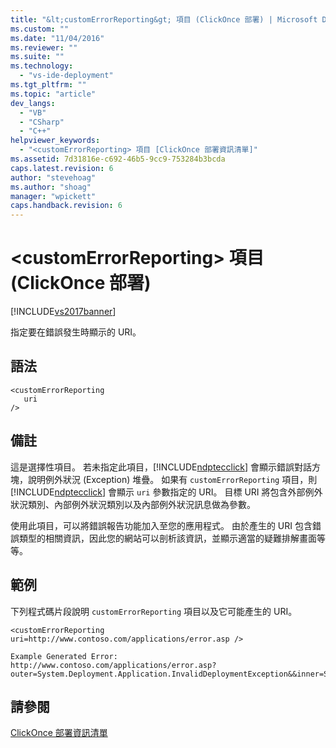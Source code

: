 ```yaml
---
title: "&lt;customErrorReporting&gt; 項目 (ClickOnce 部署) | Microsoft Docs"
ms.custom: ""
ms.date: "11/04/2016"
ms.reviewer: ""
ms.suite: ""
ms.technology: 
  - "vs-ide-deployment"
ms.tgt_pltfrm: ""
ms.topic: "article"
dev_langs: 
  - "VB"
  - "CSharp"
  - "C++"
helpviewer_keywords: 
  - "<customErrorReporting> 項目 [ClickOnce 部署資訊清單]"
ms.assetid: 7d31816e-c692-46b5-9cc9-753284b3bcda
caps.latest.revision: 6
author: "stevehoag"
ms.author: "shoag"
manager: "wpickett"
caps.handback.revision: 6
---
```

# &lt;customErrorReporting&gt; 項目 (ClickOnce 部署)
[!INCLUDE[vs2017banner](../code-quality/includes/vs2017banner.md)]

指定要在錯誤發生時顯示的 URI。  
  
## 語法  
  
```  
<customErrorReporting  
   uri  
/>  
```  
  
## 備註  
 這是選擇性項目。  若未指定此項目，[!INCLUDE[ndptecclick](../deployment/includes/ndptecclick_md.md)] 會顯示錯誤對話方塊，說明例外狀況 \(Exception\) 堆疊。  如果有 `customErrorReporting` 項目，則 [!INCLUDE[ndptecclick](../deployment/includes/ndptecclick_md.md)] 會顯示 `uri` 參數指定的 URI。  目標 URI 將包含外部例外狀況類別、內部例外狀況類別以及內部例外狀況訊息做為參數。  
  
 使用此項目，可以將錯誤報告功能加入至您的應用程式。  由於產生的 URI 包含錯誤類型的相關資訊，因此您的網站可以剖析該資訊，並顯示適當的疑難排解畫面等等。  
  
## 範例  
 下列程式碼片段說明 `customErrorReporting` 項目以及它可能產生的 URI。  
  
```  
<customErrorReporting uri=http://www.contoso.com/applications/error.asp />  
  
Example Generated Error:  
http://www.contoso.com/applications/error.asp? outer=System.Deployment.Application.InvalidDeploymentException&&inner=System.Deployment.Application.InvalidDeploymentException&&msg=The%20application%20manifest%20is%20signed,%20but%20the%20deployment%20manifest%20is%20unsigned.%20Both%20manifests%20must%20be%20either%20signed%20or%20unsigned.  
```  
  
## 請參閱  
 [ClickOnce 部署資訊清單](../deployment/clickonce-deployment-manifest.md)